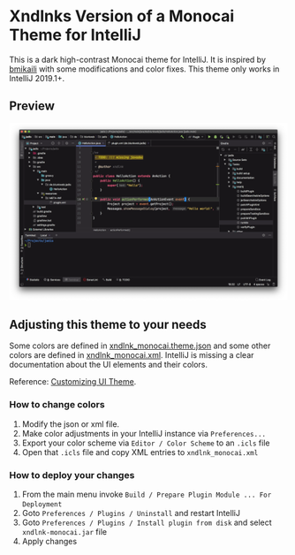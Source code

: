 # Xndlnks Version of a Monocai Theme for IntelliJ

This is a dark high-contrast Monocai theme for IntelliJ.
It is inspired by [bmikaili](https://github.com/bmikaili/intellij-monocai-theme)
with some modifications and color fixes. This theme only works in IntelliJ 2019.1+.

## Preview

![](preview.png)

## Adjusting this theme to your needs

Some colors are defined in [xndlnk_monocai.theme.json](resources/META-INF/xndlnk_monocai.theme.json) and some other colors are defined in [xndlnk_monocai.xml](resources/META-INF/xndlnk_monocai.xml). IntelliJ is missing a clear documentation about the UI elements and their colors.

Reference: [Customizing UI Theme](http://www.jetbrains.org/intellij/sdk/docs/reference_guide/ui_themes/themes_customize.html).

### How to change colors

1. Modify the json or xml file.
2. Make color adjustments in your IntelliJ instance via `Preferences...`
3. Export your color scheme via `Editor / Color Scheme` to an `.icls` file
4. Open that `.icls` file and copy XML entries to `xndlnk_monocai.xml`

### How to deploy your changes

1. From the main menu invoke `Build / Prepare Plugin Module ... For Deployment`
2. Goto `Preferences / Plugins / Uninstall` and restart IntelliJ
3. Goto `Preferences / Plugins / Install plugin from disk` and select `xndlnk-monocai.jar` file
4. Apply changes
